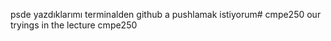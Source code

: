 psde yazdıklarımı terminalden github a pushlamak istiyorum# cmpe250
our tryings in the lecture cmpe250
